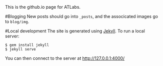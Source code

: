 This is the github.io page for ATLabs.

#Blogging
New posts should go into `_posts`, and the associcated images go to `blog/img`.

#Local development
The site is generated using [Jekyll](https://github.com/jekyll/jekyll). To run a local server:

```
$ gem install jekyll
$ jekyll serve
```

You can then connect to the server at http://127.0.0.1:4000/
